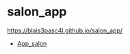 # salon_app
https://blais3pasc4l.github.io/salon_app/
- [App_salon](https://blais3pasc4l.github.io/salon_app/)
